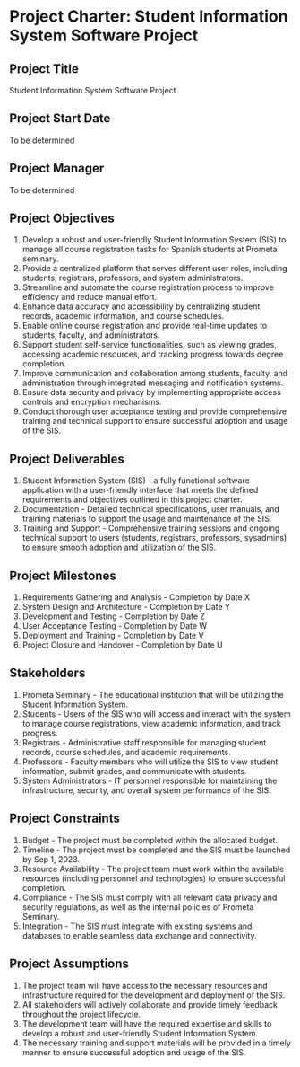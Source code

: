 # Project Charter: Student Information System Software Project

## Project Title
Student Information System Software Project 

## Project Start Date
To be determined

## Project Manager
To be determined

## Project Objectives
1. Develop a robust and user-friendly Student Information System (SIS) to manage all course registration tasks for Spanish students at Prometa seminary.
2. Provide a centralized platform that serves different user roles, including students, registrars, professors, and system administrators.
3. Streamline and automate the course registration process to improve efficiency and reduce manual effort.
4. Enhance data accuracy and accessibility by centralizing student records, academic information, and course schedules.
5. Enable online course registration and provide real-time updates to students, faculty, and administrators.
6. Support student self-service functionalities, such as viewing grades, accessing academic resources, and tracking progress towards degree completion.
7. Improve communication and collaboration among students, faculty, and administration through integrated messaging and notification systems.
8. Ensure data security and privacy by implementing appropriate access controls and encryption mechanisms.
9. Conduct thorough user acceptance testing and provide comprehensive training and technical support to ensure successful adoption and usage of the SIS.

## Project Deliverables
1. Student Information System (SIS) - a fully functional software application with a user-friendly interface that meets the defined requirements and objectives outlined in this project charter.
2. Documentation - Detailed technical specifications, user manuals, and training materials to support the usage and maintenance of the SIS.
3. Training and Support - Comprehensive training sessions and ongoing technical support to users (students, registrars, professors, sysadmins) to ensure smooth adoption and utilization of the SIS.

## Project Milestones
1. Requirements Gathering and Analysis - Completion by Date X
2. System Design and Architecture - Completion by Date Y
3. Development and Testing - Completion by Date Z
4. User Acceptance Testing - Completion by Date W
5. Deployment and Training - Completion by Date V
6. Project Closure and Handover - Completion by Date U

## Stakeholders
1. Prometa Seminary - The educational institution that will be utilizing the Student Information System.
2. Students - Users of the SIS who will access and interact with the system to manage course registrations, view academic information, and track progress.
3. Registrars - Administrative staff responsible for managing student records, course schedules, and academic requirements.
4. Professors - Faculty members who will utilize the SIS to view student information, submit grades, and communicate with students.
5. System Administrators - IT personnel responsible for maintaining the infrastructure, security, and overall system performance of the SIS.

## Project Constraints
1. Budget - The project must be completed within the allocated budget.
2. Timeline - The project must be completed and the SIS must be launched by Sep 1, 2023.
3. Resource Availability - The project team must work within the available resources (including personnel and technologies) to ensure successful completion.
4. Compliance - The SIS must comply with all relevant data privacy and security regulations, as well as the internal policies of Prometa Seminary.
5. Integration - The SIS must integrate with existing systems and databases to enable seamless data exchange and connectivity.

## Project Assumptions
1. The project team will have access to the necessary resources and infrastructure required for the development and deployment of the SIS.
2. All stakeholders will actively collaborate and provide timely feedback throughout the project lifecycle.
3. The development team will have the required expertise and skills to develop a robust and user-friendly Student Information System.
4. The necessary training and support materials will be provided in a timely manner to ensure successful adoption and usage of the SIS.